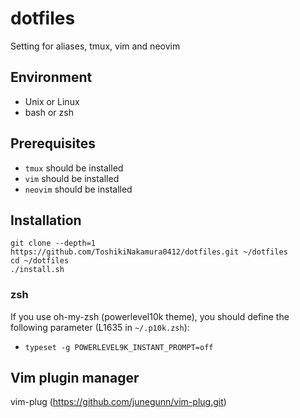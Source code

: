 # dotfiles
Setting for aliases, tmux, vim and neovim
## Environment
- Unix or Linux
- bash or zsh
## Prerequisites
- `tmux` should be installed
- `vim` should be installed
- `neovim` should be installed
## Installation
```
git clone --depth=1 https://github.com/ToshikiNakamura0412/dotfiles.git ~/dotfiles
cd ~/dotfiles
./install.sh
```
### zsh
If you use oh-my-zsh (powerlevel10k theme), you should define the following parameter (L1635 in `~/.p10k.zsh`):
- `typeset -g POWERLEVEL9K_INSTANT_PROMPT=off`
## Vim plugin manager
vim-plug (https://github.com/junegunn/vim-plug.git)
